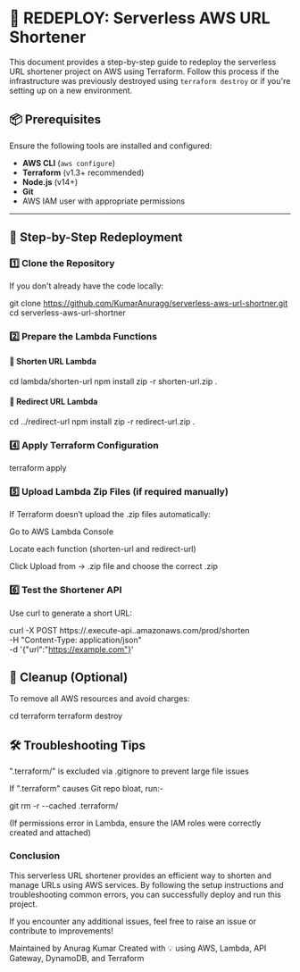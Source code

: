 # 🔁 REDEPLOY: Serverless AWS URL Shortener

This document provides a step-by-step guide to redeploy the serverless URL shortener project on AWS using Terraform. Follow this process if the infrastructure was previously destroyed using `terraform destroy` or if you're setting up on a new environment.


## 📦 Prerequisites

Ensure the following tools are installed and configured:

- **AWS CLI** (`aws configure`)
- **Terraform** (v1.3+ recommended)
- **Node.js** (v14+)
- **Git**
- AWS IAM user with appropriate permissions

---

## 🚀 Step-by-Step Redeployment

### 1️⃣ Clone the Repository

If you don't already have the code locally:

git clone https://github.com/KumarAnuragg/serverless-aws-url-shortner.git
cd serverless-aws-url-shortner


### 2️⃣ Prepare the Lambda Functions

#### 🔹 Shorten URL Lambda

cd lambda/shorten-url
npm install
zip -r shorten-url.zip .


#### 🔹 Redirect URL Lambda

cd ../redirect-url
npm install
zip -r redirect-url.zip .


### 4️⃣ Apply Terraform Configuration

terraform apply


### 5️⃣ Upload Lambda Zip Files (if required manually)
If Terraform doesn’t upload the .zip files automatically:

Go to AWS Lambda Console

Locate each function (shorten-url and redirect-url)

Click Upload from → .zip file and choose the correct .zip


### 6️⃣ Test the Shortener API
Use curl to generate a short URL:


curl -X POST https://<api-id>.execute-api.<region>.amazonaws.com/prod/shorten \
  -H "Content-Type: application/json" \
  -d '{"url":"https://example.com"}'


## 🧼 Cleanup (Optional)

To remove all AWS resources and avoid charges:

cd terraform
terraform destroy



## 🛠 Troubleshooting Tips

".terraform/" is excluded via .gitignore to prevent large file issues

If ".terraform" causes Git repo bloat, run:-

git rm -r --cached .terraform/

(If permissions error in Lambda, ensure the IAM roles were correctly created and attached)


### Conclusion

This serverless URL shortener provides an efficient way to shorten and manage URLs using AWS services. By following the setup instructions and troubleshooting common errors, you can successfully deploy and run this project.

If you encounter any additional issues, feel free to raise an issue or contribute to improvements!


Maintained by Anurag Kumar
Created with 💡 using AWS, Lambda, API Gateway, DynamoDB, and Terraform



